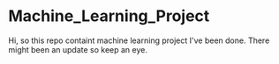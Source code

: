 # Machine_Learning_Project

Hi, so this repo containt machine learning project I've been done.
There might been an update so keep an eye.
